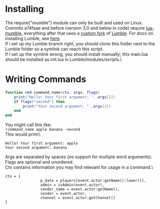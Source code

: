 Installing
==========
The require("mumble") module can only be built and used on Linux.\
Commits a74faae and before (version 3.0 and below in code) require [lua-mumble](https://github.com/bkacjios/lua-mumble), everything after that uses a [custom fork](https://github.com/CaptainZidgel/Lumble/tree/installReady) of [Lumble](https://github.com/bkacjios/Lumble). For docs on installing Lumble, see [here](https://github.com/CaptainZidgel/Lumble/tree/docs/docs).\
If i set up my Lumble branch right, you should clone this folder next to the Lumble folder so a symlink can reach this script.\
If I set up the symlink wrong, you should install manually; this main.lua should be installed as init.lua in Lumble/modules/scripts.\


Writing Commands
================
```Lua
function cmd.command_name(ctx, args, flags)
	print("Hello! Your first argument: "..args[1])
	if flags["second"] then
		print("Your second argument: "..args[2])
	end
end
```
You might call this like:\
`!command_name apple banana -second`\
This would print:\
```
Hello! Your first argument: apple
Your second argument: banana
```
Args are separated by spaces (no support for multiple word arguments).\
Flags are optional and unordered.\
Ctx contains information you may find relevant for usage in a command.\
```
ctx = {
				p_data = players[event.actor:getName():lower()], 
				admin = isAdmin(event.actor), 
				sender_name = event.actor:getName(),
				sender = event.actor,
				channel = event.actor:getChannel()
}
```
